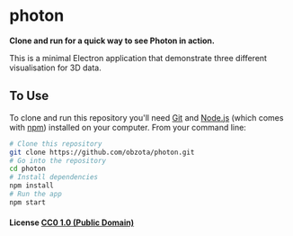 # photon

**Clone and run for a quick way to see Photon in action.**

This is a minimal Electron application that demonstrate three different visualisation for 3D data.

## To Use

To clone and run this repository you'll need [Git](https://git-scm.com) and [Node.js](https://nodejs.org/en/download/) (which comes with [npm](http://npmjs.com)) installed on your computer. From your command line:

```bash
# Clone this repository
git clone https://github.com/obzota/photon.git
# Go into the repository
cd photon
# Install dependencies
npm install
# Run the app
npm start
```

#### License [CC0 1.0 (Public Domain)](LICENSE.md)
